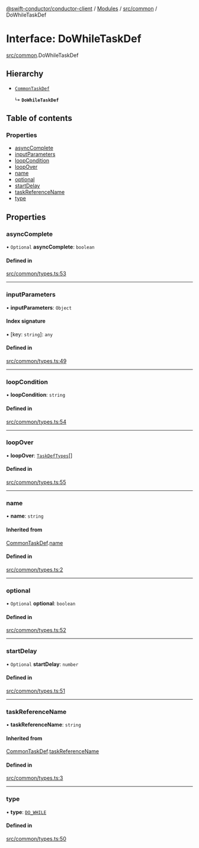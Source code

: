 [@swift-conductor/conductor-client](../README.md) / [Modules](../modules.md) / [src/common](../modules/src_common.md) / DoWhileTaskDef

# Interface: DoWhileTaskDef

[src/common](../modules/src_common.md).DoWhileTaskDef

## Hierarchy

- [`CommonTaskDef`](src_common.CommonTaskDef.md)

  ↳ **`DoWhileTaskDef`**

## Table of contents

### Properties

- [asyncComplete](src_common.DoWhileTaskDef.md#asynccomplete)
- [inputParameters](src_common.DoWhileTaskDef.md#inputparameters)
- [loopCondition](src_common.DoWhileTaskDef.md#loopcondition)
- [loopOver](src_common.DoWhileTaskDef.md#loopover)
- [name](src_common.DoWhileTaskDef.md#name)
- [optional](src_common.DoWhileTaskDef.md#optional)
- [startDelay](src_common.DoWhileTaskDef.md#startdelay)
- [taskReferenceName](src_common.DoWhileTaskDef.md#taskreferencename)
- [type](src_common.DoWhileTaskDef.md#type)

## Properties

### asyncComplete

• `Optional` **asyncComplete**: `boolean`

#### Defined in

[src/common/types.ts:53](https://github.com/swift-conductor/conductor-client-typescript/blob/9866b7c/src/common/types.ts#L53)

___

### inputParameters

• **inputParameters**: `Object`

#### Index signature

▪ [key: `string`]: `any`

#### Defined in

[src/common/types.ts:49](https://github.com/swift-conductor/conductor-client-typescript/blob/9866b7c/src/common/types.ts#L49)

___

### loopCondition

• **loopCondition**: `string`

#### Defined in

[src/common/types.ts:54](https://github.com/swift-conductor/conductor-client-typescript/blob/9866b7c/src/common/types.ts#L54)

___

### loopOver

• **loopOver**: [`TaskDefTypes`](../modules/src_common.md#taskdeftypes)[]

#### Defined in

[src/common/types.ts:55](https://github.com/swift-conductor/conductor-client-typescript/blob/9866b7c/src/common/types.ts#L55)

___

### name

• **name**: `string`

#### Inherited from

[CommonTaskDef](src_common.CommonTaskDef.md).[name](src_common.CommonTaskDef.md#name)

#### Defined in

[src/common/types.ts:2](https://github.com/swift-conductor/conductor-client-typescript/blob/9866b7c/src/common/types.ts#L2)

___

### optional

• `Optional` **optional**: `boolean`

#### Defined in

[src/common/types.ts:52](https://github.com/swift-conductor/conductor-client-typescript/blob/9866b7c/src/common/types.ts#L52)

___

### startDelay

• `Optional` **startDelay**: `number`

#### Defined in

[src/common/types.ts:51](https://github.com/swift-conductor/conductor-client-typescript/blob/9866b7c/src/common/types.ts#L51)

___

### taskReferenceName

• **taskReferenceName**: `string`

#### Inherited from

[CommonTaskDef](src_common.CommonTaskDef.md).[taskReferenceName](src_common.CommonTaskDef.md#taskreferencename)

#### Defined in

[src/common/types.ts:3](https://github.com/swift-conductor/conductor-client-typescript/blob/9866b7c/src/common/types.ts#L3)

___

### type

• **type**: [`DO_WHILE`](../enums/src_common.TaskType.md#do_while)

#### Defined in

[src/common/types.ts:50](https://github.com/swift-conductor/conductor-client-typescript/blob/9866b7c/src/common/types.ts#L50)
